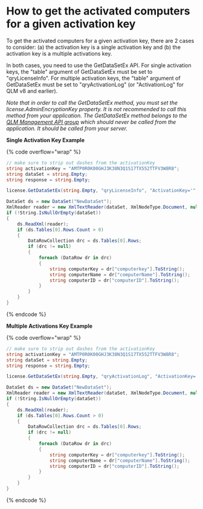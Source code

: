 # How to get the activated computers for a given activation key

To get the activated computers for a given activation key, there are 2 cases to consider: (a) the activation key is a single activation key and (b) the activation key is a multiple activations key.

In both cases, you need to use the GetDataSetEx API. For single activation keys, the "table" argument of GetDataSetEx must be set to "qryLicenseInfo". For multiple activation keys, the "table" argument of GetDataSetEx must be set to "qryActivationLog" (or "ActivationLog" for QLM v8 and earlier).

_Note that in order to call the GetDataSetEx method, you must set the license.AdminEncryptionKey property. It is not recommended to call this method from your application. The GetDataSetEx method belongs to the_ [_QLM Management API group_](https://support.soraco.co/hc/en-us/sections/201720373-License-Server-Management-API) _which should never be called from the application. It should be called from your server._

**Single Activation Key Example**

{% code overflow="wrap" %}
```csharp
// make sure to strip out dashes from the activationKey 
string activationKey = "AMTP0R0K00GHJ3K38N3Q1S17TX552TTFV3W8R8";
string dataSet = string.Empty;
string response = string.Empty;

license.GetDataSetEx(string.Empty, "qryLicenseInfo", "ActivationKey='" + activationKey + "'", ref dataSet, out response);

DataSet ds = new DataSet("NewDataSet");
XmlReader reader = new XmlTextReader(dataSet, XmlNodeType.Document, null);
if (!String.IsNullOrEmpty(dataSet))
{
    ds.ReadXml(reader);
    if (ds.Tables[0].Rows.Count > 0)
    {
        DataRowCollection drc = ds.Tables[0].Rows;
        if (drc != null)
        {
            foreach (DataRow dr in drc)
            {
                string computerKey = dr["computerkey"].ToString();
                string computerName = dr["computerName"].ToString();
                string computerID = dr["computerID"].ToString();
            }
        }
    }
}
```
{% endcode %}

**Multiple Activations Key Example**

{% code overflow="wrap" %}
```csharp
// make sure to strip out dashes from the activationKey 
string activationKey = "AMTP0R0K00GHJ3K38N3Q1S17TX552TTFV3W8R8"; 
string dataSet = string.Empty;
string response = string.Empty;

license.GetDataSetEx(string.Empty, "qryActivationLog", "ActivationKey='" + activationKey + "'", ref dataSet, out response);

DataSet ds = new DataSet("NewDataSet");
XmlReader reader = new XmlTextReader(dataSet, XmlNodeType.Document, null);
if (!String.IsNullOrEmpty(dataSet))
{
    ds.ReadXml(reader);
    if (ds.Tables[0].Rows.Count > 0)
    {
        DataRowCollection drc = ds.Tables[0].Rows;
        if (drc != null)
        {
            foreach (DataRow dr in drc)
            {
                string computerKey = dr["computerkey"].ToString();
                string computerName = dr["computerName"].ToString();
                string computerID = dr["computerID"].ToString();
            }
        }
    }
}
```
{% endcode %}
